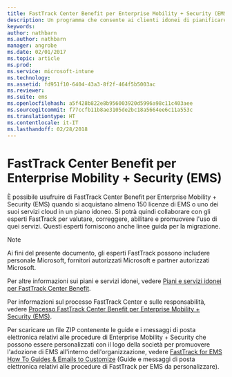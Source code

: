 ```yaml
---
title: FastTrack Center Benefit per Enterprise Mobility + Security (EMS)
description: Un programma che consente ai clienti idonei di pianificare e distribuire Intune e Azure Active Directory Premium
keywords: 
author: nathbarn
ms.author: nathbarn
manager: angrobe
ms.date: 02/01/2017
ms.topic: article
ms.prod: 
ms.service: microsoft-intune
ms.technology: 
ms.assetid: fd951f10-6404-43a3-8f2f-464f5b5003ac
ms.reviewer: 
ms.suite: ems
ms.openlocfilehash: a5f428b822e8b956003920d5996a98c11c403aee
ms.sourcegitcommit: f77ccfb11b8ae3105de2bc18a5664ee6c11a553c
ms.translationtype: HT
ms.contentlocale: it-IT
ms.lasthandoff: 02/28/2018
---
```

# <a name="fasttrack-center-benefit-for-enterprise-mobility--security-ems"></a>FastTrack Center Benefit per Enterprise Mobility + Security (EMS)
È possibile usufruire di FastTrack Center Benefit per Enterprise Mobility + Security (EMS) quando si acquistano almeno 150 licenze di EMS o uno dei suoi servizi cloud in un piano idoneo. Si potrà quindi collaborare con gli esperti FastTrack per valutare, correggere, abilitare e promuovere l'uso di quei servizi. Questi esperti forniscono anche linee guida per la migrazione.

> [!NOTE]
> Ai fini del presente documento, gli esperti FastTrack possono includere personale Microsoft, fornitori autorizzati Microsoft e partner autorizzati Microsoft. 

Per altre informazioni sui piani e servizi idonei, vedere [Piani e servizi idonei per FastTrack Center Benefit](fasttrack-center-benefit-for-enterprise-mobility-suite-ems.md).

Per informazioni sul processo FastTrack Center e sulle responsabilità, vedere [Processo FastTrack Center Benefit per Enterprise Mobility + Security (EMS)](fasttrack-center-benefit-process-for-enterprise-mobility-suite-ems.md).

Per scaricare un file ZIP contenente le guide e i messaggi di posta elettronica relativi alle procedure di Enterprise Mobility + Security che possono essere personalizzati con il logo della società per promuovere l'adozione di EMS all'interno dell'organizzazione, vedere [FastTrack for EMS How To Guides & Emails to Customize](https://gallery.technet.microsoft.com/FastTrack-for-EMS-How-To-f170da4c) (Guide e messaggi di posta elettronica relativi alle procedure di FastTrack per EMS da personalizzare).
